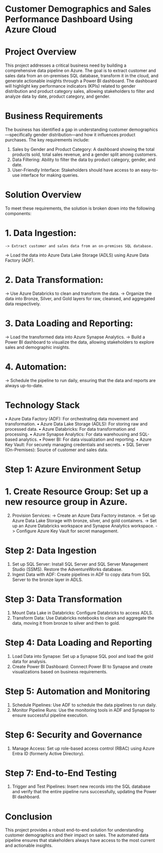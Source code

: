 # Customer Demographics and Sales Performance Dashboard Using Azure Cloud

# Project Overview
This project addresses a critical business need by building a comprehensive data pipeline on Azure. The goal is to extract customer and sales data from an on-premises SQL database, transform it in the cloud, and generate actionable insights through a Power BI dashboard. The dashboard will highlight key performance indicators (KPIs) related to gender distribution and product category sales, allowing stakeholders to filter and analyze data by date, product category, and gender.

# Business Requirements
The business has identified a gap in understanding customer demographics—specifically gender distribution—and how it influences product purchases. The key requirements include:
1.	Sales by Gender and Product Category: A dashboard showing the total products sold, total sales revenue, and a gender split among customers.
2.	Data Filtering: Ability to filter the data by product category, gender, and date.
3.	User-Friendly Interface: Stakeholders should have access to an easy-to-use interface for making queries.

# Solution Overview
To meet these requirements, the solution is broken down into the following components:
# 1.	Data Ingestion:
	-> Extract customer and sales data from an on-premises SQL database.
  -> Load the data into Azure Data Lake Storage (ADLS) using Azure Data Factory (ADF).
# 2.	Data Transformation:
   -> Use Azure Databricks to clean and transform the data.
   -> Organize the data into Bronze, Silver, and Gold layers for raw, cleansed, and aggregated data respectively.
# 3.	Data Loading and Reporting:
   -> Load the transformed data into Azure Synapse Analytics.
   -> Build a Power BI dashboard to visualize the data, allowing stakeholders to explore sales and demographic insights.
# 4.	Automation:
   -> Schedule the pipeline to run daily, ensuring that the data and reports are always up-to-date.
  	
# Technology Stack
•	Azure Data Factory (ADF): For orchestrating data movement and transformation.
•	Azure Data Lake Storage (ADLS): For storing raw and processed data.
•	Azure Databricks: For data transformation and processing.
•	Azure Synapse Analytics: For data warehousing and SQL-based analytics.
•	Power BI: For data visualization and reporting.
•	Azure Key Vault: For securely managing credentials and secrets.
•	SQL Server (On-Premises): Source of customer and sales data.

# Step 1: Azure Environment Setup
# 1.	Create Resource Group: Set up a new resource group in Azure.
2.	Provision Services:
  -> Create an Azure Data Factory instance.
  -> Set up Azure Data Lake Storage with bronze, silver, and gold containers.
  -> Set up an Azure Databricks workspace and Synapse Analytics workspace.
  -> Configure Azure Key Vault for secret management.
# Step 2: Data Ingestion
1.	Set up SQL Server: Install SQL Server and SQL Server Management Studio (SSMS). Restore the AdventureWorks database.
2.	Ingest Data with ADF: Create pipelines in ADF to copy data from SQL Server to the bronze layer in ADLS.
   
# Step 3: Data Transformation
1.	Mount Data Lake in Databricks: Configure Databricks to access ADLS.
2.	Transform Data: Use Databricks notebooks to clean and aggregate the data, moving it from bronze to silver and then to gold.

# Step 4: Data Loading and Reporting
1.	Load Data into Synapse: Set up a Synapse SQL pool and load the gold data for analysis.
2.	Create Power BI Dashboard: Connect Power BI to Synapse and create visualizations based on business requirements.

# Step 5: Automation and Monitoring
1.	Schedule Pipelines: Use ADF to schedule the data pipelines to run daily.
2.	Monitor Pipeline Runs: Use the monitoring tools in ADF and Synapse to ensure successful pipeline execution.

# Step 6: Security and Governance
1.	Manage Access: Set up role-based access control (RBAC) using Azure Entra ID (formerly Active Directory).

# Step 7: End-to-End Testing
1.	Trigger and Test Pipelines: Insert new records into the SQL database and verify that the entire pipeline runs successfully, updating the Power BI dashboard.

# Conclusion
This project provides a robust end-to-end solution for understanding customer demographics and their impact on sales. The automated data pipeline ensures that stakeholders always have access to the most current and actionable insights.


